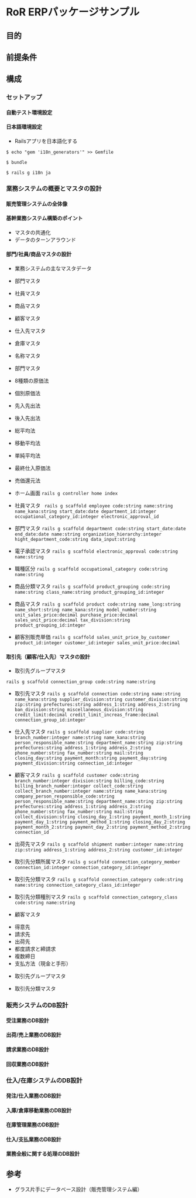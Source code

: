 # RoR ERPパッケージサンプル
## 目的
## 前提条件
## 構成
### セットアップ
#### 自動テスト環境設定
#### 日本語環境設定
* Railsアプリを日本語化する

 `$ echo "gem 'i18n_generators'" >> Gemfile`

 `$ bundle`

 `$ rails g i18n ja`
 
### 業務システムの概要とマスタの設計
#### 販売管理システムの全体像
#### 基幹業務システム構築のポイント
+ マスタの共通化
+ データのターンアラウンド
#### 部門/社員/商品マスタの設計
+ 業務システムの主なマスタデータ
 + 部門マスタ
 + 社員マスタ
 + 商品マスタ
 + 顧客マスタ
 + 仕入先マスタ
 + 倉庫マスタ
 + 名称マスタ
+ 部門マスタ
+ 8種類の原価法
 + 個別原価法
 + 先入先出法
 + 後入先出法
 + 総平均法
 + 移動平均法
 + 単純平均法
 + 最終仕入原価法
 + 売価還元法

+ ホーム画面
`rails g controller home index`

+ 社員マスタ
`
rails g scaffold employee code:string name:string name_kana:string start_date:date department_id:integer occupational_category_id:integer electronic_approval_id`

+ 部門マスタ
`
rails g scaffold department code:string start_date:date end_date:date name:string organization_hierarchy:integer hight_department_code:string data_input:string
`

+ 電子承認マスタ
`
rails g scaffold electronic_approval code:string name:string
`

+ 職種区分
`
rails g scaffold occupational_category code:string name:string
`
+ 商品分類マスタ
`
rails g scaffold product_grouping code:string name:string class_name:string product_grouping_id:integer
`
+ 商品マスタ
`rails g scaffold product code:string name_long:string name_short:string name_kana:string model_number:string unit_sales_price:decimal purchase_price:decimal sales_unit_price:decimal tax_division:string product_grouping_id:integer`
+ 顧客別販売単価
`rails g scaffold sales_unit_price_by_customer product_id:integer customer_id:integer sales_unit_price:decimal`

#### 取引先（顧客/仕入先）マスタの設計

+ 取引先グループマスタ

`rails g scaffold connection_group code:string name:string`

+ 取引先マスタ
`
rails g scaffold connection code:string name:string name_kana:string supplier_division:string customer_division:string zip:string prefectures:string address_1:string address_2:string ban_division:string miscellaneous_division:string credit_limit:decimal credit_limit_increas_frame:decimal connection_group_id:integer
`
+ 仕入先マスタ
`
rails g scaffold supplier code:string branch_number:integer name:string name_kana:string person_responsible_name:string department_name:string zip:string prefectures:string address_1:string address_2:string phone_number:string fax_number:string mail:string closing_day:string payment_month:string payment_day:string payment_division:string connection_id:integer
`

+ 顧客マスタ
`
rails g scaffold customer code:string branch_number:integer division:string billing_code:string billing_branch_number:integer collect_code:string collect_branch_number:integer name:string name_kana:string company_person_responsible_code:string person_responsible_name:string department_name:string zip:string prefectures:string address_1:string address_2:string phone_number:string fax_number:string mail:string collect_division:string closing_day_1:string payment_month_1:string payment_day_1:string payment_method_1:string closing_day_2:string payment_month_2:string payment_day_2:string payment_method_2:string connection_id
`

+ 出荷先マスタ
`
rails g scaffold shipment number:integer name:string zip:string address_1:string address_2:string customer_id:integer
`

+ 取引先分類所属マスタ
`
rails g scaffold connection_category_member connection_id:integer connection_category_id:integer
`

+ 取引先分類マスタ
`
rails g scaffold connection_category code:string name:string connection_category_class_id:integer
`

+ 取引先分類種別マスタ
`
rails g scaffold connection_category_class code:string name:string
`

+ 顧客マスタ
 - 得意先
 - 請求先
 - 出荷先
 - 都度請求と締請求
 - 複数締日
 - 支払方法（現金と手形）

+ 取引先グループマスタ

+ 取引先分類マスタ

### 販売システムのDB設計

#### 受注業務のDB設計

#### 出荷/売上業務のDB設計

#### 請求業務のDB設計

#### 回収業務のDB設計

### 仕入/在庫システムのDB設計

#### 発注/仕入業務のDB設計

#### 入庫/倉庫移動業務のDB設計

#### 在庫管理業務のDB設計

#### 仕入/支払業務のDB設計

#### 業務全般に関する処理のDB設計

## 参考

+ グラス片手にデータベース設計（販売管理システム編）
